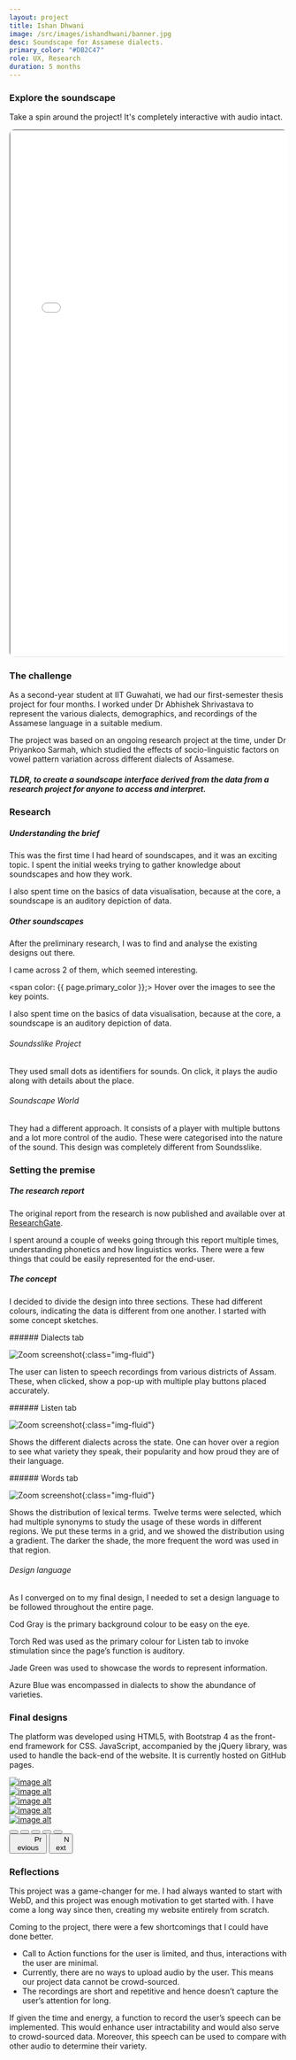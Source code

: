 ```yaml
---
layout: project
title: Ishan Dhwani
image: /src/images/ishandhwani/banner.jpg
desc: Soundscape for Assamese dialects.
primary_color: "#DB2C47"
role: UX, Research
duration: 5 months
---
```


### Explore the soundscape

Take a spin around the project! It's completely interactive with audio intact.

<div class="container-fluid ishan-iframe mt-5" style="border-radius:10px;overflow: hidden;">
<iframe src="/works/IshanDhvani/iframe.html" width="100%" height="950px" allowfullscreen></iframe>
</div>

<div class="mt-5"></div>

### The challenge

As a second-year student at IIT Guwahati, we had our first-semester thesis project for four months. I worked under Dr Abhishek Shrivastava to represent the various dialects, demographics, and recordings of the Assamese language in a suitable medium.

The project was based on an ongoing research project at the time, under Dr Priyankoo Sarmah, which studied the effects of socio-linguistic factors on vowel pattern variation across different dialects of Assamese.

<div class="mt-2"></div>

##### TLDR, to create a soundscape interface derived from the data from a research project for anyone to access and interpret.

<div class="mt-5"></div>

### Research

##### Understanding the brief
This was the first time I had heard of soundscapes, and it was an exciting topic. I spent the initial weeks trying to gather knowledge about soundscapes and how they work.

I also spent time on the basics of data visualisation, because at the core, a soundscape is an auditory depiction of data.

##### Other soundscapes
After the preliminary research, I was to find and analyse the existing designs out there.

I came across 2 of them, which seemed interesting.

<span color: {{ page.primary_color }};> Hover over the images to see the key points. </span>

I also spent time on the basics of data visualisation, because at the core, a soundscape is an auditory depiction of data.

###### Soundsslike Project
They used small dots as identifiers for sounds. On click, it plays the audio along with details about the place.

###### Soundscape World
They had a different approach. It consists of a player with multiple buttons and a lot more control of the audio. These were categorised into the nature of the sound. This design was completely different from Soundsslike.

<div class="mt-5"></div>

### Setting the premise

##### The research report

The original report from the research is now published and available over at [ResearchGate](https://www.researchgate.net/publication/293544030_A_Sociolinguistic_study_of_Lexical_variation_in_Assamese).

I spent around a couple of weeks going through this report multiple times, understanding phonetics and how linguistics works. There were a few things that could be easily represented for the end-user.

##### The concept

I decided to divide the design into three sections. These had different colours, indicating the data is different from one another. I started with some concept sketches.

<div class="mt-4"></div>
###### Dialects tab

![Zoom screenshot](/src/images/ishandhwani/dialects.jpg){:class="img-fluid"}

The user can listen to speech recordings from various districts of Assam. These, when clicked, show a pop-up with multiple play buttons placed accurately.

<div class="mt-4"></div>
###### Listen tab

![Zoom screenshot](/src/images/ishandhwani/listen.jpg){:class="img-fluid"}

Shows the different dialects across the state. One can hover over a region to see what variety they speak, their popularity and how proud they are of their language.

<div class="mt-4"></div>
###### Words tab

![Zoom screenshot](/src/images/ishandhwani/words.jpg){:class="img-fluid"}

Shows the distribution of lexical terms. Twelve terms were selected, which had multiple synonyms to study the usage of these words in different regions. We put these terms in a grid, and we showed the distribution using a gradient. The darker the shade, the more frequent the word was used in that region.

<div class="mt-4"></div>

###### Design language

As I converged on to my final design, I needed to set a design language to be followed throughout the entire page.

Cod Gray is the primary background colour to be easy on the eye.

Torch Red was used as the primary colour for Listen tab to invoke stimulation since the page’s function is auditory.

Jade Green was used to showcase the words to represent information.

Azure Blue was encompassed in dialects to show the abundance of varieties.

<div class="mt-5"></div>

### Final designs
The platform was developed using HTML5, with Bootstrap 4 as the front-end framework for CSS. JavaScript, accompanied by the jQuery library, was used to handle the back-end of the website. It is currently hosted on GitHub pages.

<!--Carousel Wrapper-->
<div id="final-wireframes" class="carousel slide mt-5" data-ride="carousel">

<!--Slides-->
<div class="carousel-inner">
<div class="carousel-item active">
    <a class="venobox" data-gall="gallery1" href="src/images/ishandhwani/Screen1.jpg"><img loading="lazy" class="d-block w-100" src="src/images/ishandhwani/Screen1.jpg" alt="image alt"/></a>
</div>
<div class="carousel-item">
    <a class="venobox" data-gall="gallery1" href="src/images/ishandhwani/Screen2.jpg"><img loading="lazy" class="d-block w-100" src="src/images/ishandhwani/Screen2.jpg" alt="image alt"/></a>
</div>
<div class="carousel-item">
    <a class="venobox" data-gall="gallery1" href="src/images/ishandhwani/Screen3.jpg"><img loading="lazy" class="d-block w-100" src="src/images/ishandhwani/Screen3.jpg" alt="image alt"/></a>
</div>
<div class="carousel-item">
    <a class="venobox" data-gall="gallery1" href="src/images/ishandhwani/Screen4.jpg"><img loading="lazy" class="d-block w-100" src="src/images/ishandhwani/Screen4.jpg" alt="image alt"/></a>
</div>
<div class="carousel-item">
    <a class="venobox" data-gall="gallery1" href="src/images/ishandhwani/Screen5.jpg"><img loading="lazy" class="d-block w-100" src="src/images/ishandhwani/Screen5.jpg" alt="image alt"/></a>
</div>
</div>
<!--Slides-->

<!--Indicators-->
<div class="carousel-indicators">
<button type="button" data-bs-target="#final-wireframes" data-bs-slide-to="0" class="active" aria-current="true" aria-label="Slide 1"></button>
<button type="button" data-bs-target="#final-wireframes" data-bs-slide-to="1" aria-label="Slide 2"></button>
<button type="button" data-bs-target="#final-wireframes" data-bs-slide-to="2" aria-label="Slide 3"></button>
<button type="button" data-bs-target="#final-wireframes" data-bs-slide-to="3" aria-label="Slide 4"></button>
<button type="button" data-bs-target="#final-wireframes" data-bs-slide-to="4" aria-label="Slide 5"></button>
</div>
<!--/.Indicators-->

<!--Controls-->
<button class="carousel-control-prev" type="button" data-bs-target="#final-wireframes" data-bs-slide="prev">
<span class="carousel-control-prev-icon" style="margin-right: 70%;" aria-hidden="true"></span>
<span class="visually-hidden">Previous</span>
</button>
<button class="carousel-control-next" type="button" data-bs-target="#final-wireframes" data-bs-slide="next">
<span class="carousel-control-next-icon" style="margin-left: 70%;" aria-hidden="true"></span>
<span class="visually-hidden">Next</span>
</button>
<!--/.Controls-->

</div>
<!--/.Carousel Wrapper-->

### Reflections
This project was a game-changer for me. I had always wanted to start with WebD, and this project was enough motivation to get started with. I have come a long way since then, creating my website entirely from scratch.

Coming to the project, there were a few shortcomings that I could have done better.

- Call to Action functions for the user is limited, and thus, interactions with the user are minimal.
- Currently, there are no ways to upload audio by the user. This means our project data cannot be crowd-sourced.
- The recordings are short and repetitive and hence doesn’t capture the user’s attention for long.

If given the time and energy, a function to record the user’s speech can be implemented. This would enhance user intractability and would also serve to crowd-sourced data. Moreover, this speech can be used to compare with other audio to determine their variety.

<div class="mt-5"></div>